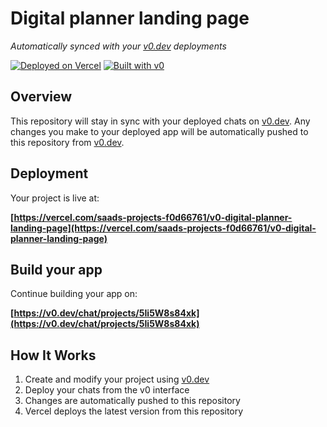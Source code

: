 # Digital planner landing page

*Automatically synced with your [v0.dev](https://v0.dev) deployments*

[![Deployed on Vercel](https://img.shields.io/badge/Deployed%20on-Vercel-black?style=for-the-badge&logo=vercel)](https://vercel.com/saads-projects-f0d66761/v0-digital-planner-landing-page)
[![Built with v0](https://img.shields.io/badge/Built%20with-v0.dev-black?style=for-the-badge)](https://v0.dev/chat/projects/5Ii5W8s84xk)

## Overview

This repository will stay in sync with your deployed chats on [v0.dev](https://v0.dev).
Any changes you make to your deployed app will be automatically pushed to this repository from [v0.dev](https://v0.dev).

## Deployment

Your project is live at:

**[https://vercel.com/saads-projects-f0d66761/v0-digital-planner-landing-page](https://vercel.com/saads-projects-f0d66761/v0-digital-planner-landing-page)**

## Build your app

Continue building your app on:

**[https://v0.dev/chat/projects/5Ii5W8s84xk](https://v0.dev/chat/projects/5Ii5W8s84xk)**

## How It Works

1. Create and modify your project using [v0.dev](https://v0.dev)
2. Deploy your chats from the v0 interface
3. Changes are automatically pushed to this repository
4. Vercel deploys the latest version from this repository